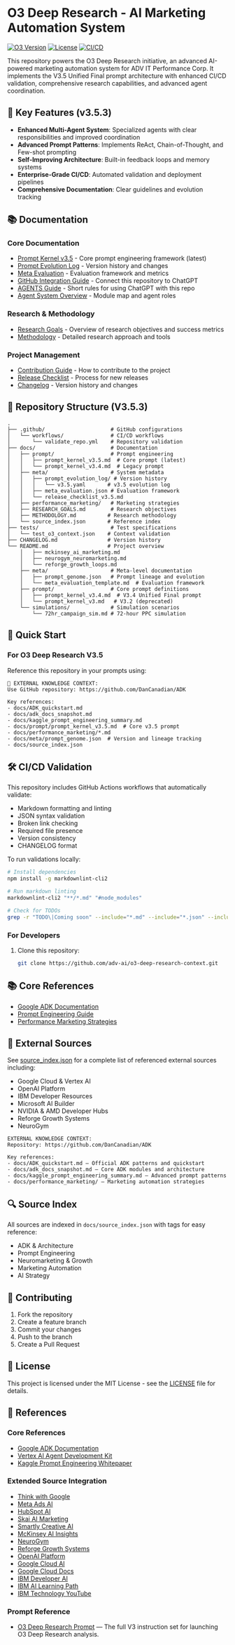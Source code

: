 # O3 Deep Research - AI Marketing Automation System

[![O3 Version](https://img.shields.io/badge/version-3.5.3-blue)](CHANGELOG.md)
[![License](https://img.shields.io/badge/license-MIT-green)](LICENSE)
[![CI/CD](https://github.com/DanCanadian/ADK/actions/workflows/validate_repo.yml/badge.svg)](https://github.com/DanCanadian/ADK/actions)

This repository powers the O3 Deep Research initiative, an advanced AI-powered marketing automation system for ADV IT Performance Corp. It implements the V3.5 Unified Final prompt architecture with enhanced CI/CD validation, comprehensive research capabilities, and advanced agent coordination.

## 🚀 Key Features (v3.5.3)

- **Enhanced Multi-Agent System**: Specialized agents with clear responsibilities and improved coordination
- **Advanced Prompt Patterns**: Implements ReAct, Chain-of-Thought, and Few-shot prompting
- **Self-Improving Architecture**: Built-in feedback loops and memory systems
- **Enterprise-Grade CI/CD**: Automated validation and deployment pipelines
- **Comprehensive Documentation**: Clear guidelines and evolution tracking

## 📚 Documentation

### Core Documentation
- [Prompt Kernel v3.5](docs/prompt/prompt_kernel_v3.5.md) - Core prompt engineering framework (latest)
- [Prompt Evolution Log](docs/meta/prompt_evolution_log/v3.5.yaml) - Version history and changes
- [Meta Evaluation](docs/meta/meta_evaluation.json) - Evaluation framework and metrics
- [GitHub Integration Guide](docs/github_chatgpt_integration.md) - Connect this repository to ChatGPT
- [AGENTS Guide](AGENTS.md) - Short rules for using ChatGPT with this repo
- [Agent System Overview](docs/agent_system_overview.md) - Module map and agent roles

### Research & Methodology
- [Research Goals](docs/RESEARCH_GOALS.md) - Overview of research objectives and success metrics
- [Methodology](docs/METHODOLOGY.md) - Detailed research approach and tools

### Project Management
- [Contribution Guide](docs/contribution_guide.md) - How to contribute to the project
- [Release Checklist](docs/meta/release_checklist_v3.5.md) - Process for new releases
- [Changelog](CHANGELOG.md) - Version history and changes


## 📂 Repository Structure (V3.5.3)

```
.
├── .github/                     # GitHub configurations
│   └── workflows/               # CI/CD workflows
│       └── validate_repo.yml    # Repository validation
├── docs/                        # Documentation
│   ├── prompt/                  # Prompt engineering
│   │   ├── prompt_kernel_v3.5.md  # Core prompt (latest)
│   │   └── prompt_kernel_v3.4.md  # Legacy prompt
│   ├── meta/                    # System metadata
│   │   ├── prompt_evolution_log/ # Version history
│   │   │   └── v3.5.yaml       # v3.5 evolution log
│   │   ├── meta_evaluation.json # Evaluation framework
│   │   └── release_checklist_v3.5.md
│   ├── performance_marketing/   # Marketing strategies
│   ├── RESEARCH_GOALS.md        # Research objectives
│   ├── METHODOLOGY.md          # Research methodology
│   └── source_index.json       # Reference index
├── tests/                       # Test specifications
│   └── test_o3_context.json    # Context validation
├── CHANGELOG.md                # Version history
└── README.md                   # Project overview
    │   ├── mckinsey_ai_marketing.md
    │   ├── neurogym_neuromarketing.md
    │   └── reforge_growth_loops.md
    ├── meta/                    # Meta-level documentation
    │   ├── prompt_genome.json   # Prompt lineage and evolution
    │   └── meta_evaluation_template.md  # Evaluation framework
    ├── prompt/                  # Core prompt definitions
    │   ├── prompt_kernel_v3.4.md  # V3.4 Unified Final prompt
    │   └── prompt_kernel_v3.md   # V3.2 (deprecated)
    └── simulations/             # Simulation scenarios
        └── 72hr_campaign_sim.md # 72-hour PPC simulation
```

## 🚀 Quick Start

### For O3 Deep Research V3.5
Reference this repository in your prompts using:

```
📘 EXTERNAL KNOWLEDGE CONTEXT:
Use GitHub repository: https://github.com/DanCanadian/ADK

Key references:
- docs/ADK_quickstart.md
- docs/adk_docs_snapshot.md
- docs/kaggle_prompt_engineering_summary.md
- docs/prompt/prompt_kernel_v3.5.md  # Core v3.5 prompt
- docs/performance_marketing/*.md
- docs/meta/prompt_genome.json  # Version and lineage tracking
- docs/source_index.json
```

## 🛠️ CI/CD Validation

This repository includes GitHub Actions workflows that automatically validate:

- Markdown formatting and linting
- JSON syntax validation
- Broken link checking
- Required file presence
- Version consistency
- CHANGELOG format

To run validations locally:

```bash
# Install dependencies
npm install -g markdownlint-cli2

# Run markdown linting
markdownlint-cli2 "**/*.md" "#node_modules"

# Check for TODOs
grep -r "TODO\|Coming soon" --include="*.md" --include="*.json" --include="*.yml" --include="*.yaml" .
```

### For Developers
1. Clone this repository:
   ```bash
   git clone https://github.com/adv-ai/o3-deep-research-context.git
   ```

## 📚 Core References

- [Google ADK Documentation](https://cloud.google.com/vertex-ai/generative-ai/docs/agent-development-kit/quickstart)
- [Prompt Engineering Guide](https://www.kaggle.com/whitepaper-prompt-engineering)
- [Performance Marketing Strategies](/docs/performance_marketing/)

## 🔗 External Sources

See [source_index.json](/docs/source_index.json) for a complete list of referenced external sources including:
- Google Cloud & Vertex AI
- OpenAI Platform
- IBM Developer Resources
- Microsoft AI Builder
- NVIDIA & AMD Developer Hubs
- Reforge Growth Systems
- NeuroGym

```text
EXTERNAL KNOWLEDGE CONTEXT:
Repository: https://github.com/DanCanadian/ADK

Key references:
- docs/ADK_quickstart.md — Official ADK patterns and quickstart
- docs/adk_docs_snapshot.md — Core ADK modules and architecture
- docs/kaggle_prompt_engineering_summary.md — Advanced prompt patterns
- docs/performance_marketing/ — Marketing automation strategies
```

## 🔍 Source Index

All sources are indexed in `docs/source_index.json` with tags for easy reference:

- ADK & Architecture
- Prompt Engineering
- Neuromarketing & Growth
- Marketing Automation
- AI Strategy

## 🤝 Contributing

1. Fork the repository
2. Create a feature branch
3. Commit your changes
4. Push to the branch
5. Create a Pull Request

## 📄 License

This project is licensed under the MIT License - see the [LICENSE](LICENSE) file for details.

## 🔗 References

### Core References
- [Google ADK Documentation](https://google.github.io/adk-docs/)
- [Vertex AI Agent Development Kit](https://cloud.google.com/vertex-ai/generative-ai/docs/agent-development-kit/overview)
- [Kaggle Prompt Engineering Whitepaper](https://www.kaggle.com/whitepaper-prompt-engineering)

### Extended Source Integration
- [Think with Google](https://www.thinkwithgoogle.com/)
- [Meta Ads AI](https://www.facebook.com/business/ads)
- [HubSpot AI](https://blog.hubspot.com/marketing/ai-marketing-strategy)
- [Skai AI Marketing](https://www.skai.io/blog)
- [Smartly Creative AI](https://www.smartly.io/resources)
- [McKinsey AI Insights](https://www.mckinsey.com/featured-insights/artificial-intelligence)
- [NeuroGym](https://www.myneurogym.com/)
- [Reforge Growth Systems](https://www.reforge.com/)
- [OpenAI Platform](https://platform.openai.com/)
- [Google Cloud AI](https://cloud.google.com/ai)
- [Google Cloud Docs](https://cloud.google.com/docs)
- [IBM Developer AI](https://developer.ibm.com/technologies/artificial-intelligence/)
- [IBM AI Learning Path](https://developer.ibm.com/learningpaths/get-started-artificial-intelligence/)
- [IBM Technology YouTube](https://www.youtube.com/@IBMTechnology)

### Prompt Reference
- [O3 Deep Research Prompt](docs/o3_deep_research_prompt.md) — The full V3 instruction set for launching O3 Deep Research analysis.

